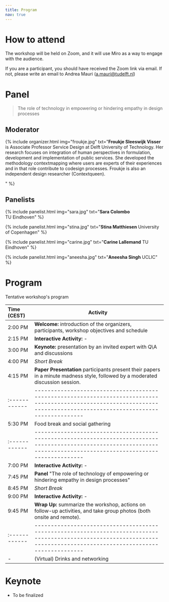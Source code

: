 ```yaml
---
title: Program
nav: true
---
```


# How to attend

The workshop will be held on Zoom, and it will use Miro as a way to engage with the audience.

If you are a participant, you should have received the Zoom link via email. If not, please write an email to Andrea Mauri (a.mauri@tudelft.nl)

# Panel

> The role of technology in empowering or hindering empathy in design processes

## Moderator

{% include organizer.html img="froukje.jpg" txt="<strong>Froukje Sleeswijk Visser</strong> is Associate Professor Service Design at Delft University of Technology. Her research focuses on integration of human perspectives in formulation, development and implementation of public services. She developed the methodology contextmapping where users are experts of their experiences and in that role contribute to codesign processes. Froukje is also an independent design researcher (Contextqueen).

" %}

## Panelists

{% include panelist.html img="sara.jpg" txt="<strong>Sara Colombo</strong> <br>TU Eindhoven" %}

{% include panelist.html img="stina.jpg" txt="<strong>Stina Matthiesen</strong> University of Copenhagen" %}

{% include panelist.html img="carine.jpg" txt="<strong>Carine Lallemand</strong> TU Eindhoven" %}

{% include panelist.html img="aneesha.jpg" txt="<strong>Aneesha Singh</strong> UCLIC" %}

# Program

Tentative workshop's program


| Time  (CEST) | Activity                                                                                                                                                              |
|:------------|-----------------------------------------------------------------------------------------------------------------------------------------------------------------------|
| 2:00 PM  | **Welcome:** introduction of the  organizers, participants, workshop objectives and schedule                                                                                         |
| 2:15 PM  | **Interactive Activity:** -                                                                                         |
| 3:00 PM  | **Keynote:** presentation by an invited expert with Q\A and discussions                                                                                                   |
| 4:00 PM  | *Short Break*                                                                                         |
| 4:15 PM  | **Paper Presentation** participants present their papers in a minute madness style, followed by a moderated discussion session.                                                                                                     |
|:------------|-----------------------------------------------------------------------------------------------------------------------------------------------------------------------|
|5:30 PM | Food break and social gathering|
|:------------|-----------------------------------------------------------------------------------------------------------------------------------------------------------------------|
| 7:00 PM | **Interactive Activity:** -                                                                                                |
| 7:45 PM | **Panel** "The role of technology of empowering or hindering empathy in design processes"                                                                                                   |
| 8:45 PM  | *Short Break*                                                                                         |
| 9:00 PM | **Interactive Activity:** -                                                                                                |
| 9:45 PM | **Wrap Up:** summarize the workshop, actions on follow-up activities, and take group photos (both onsite and remote). |
|:------------|-----------------------------------------------------------------------------------------------------------------------------------------------------------------------|
| - | (Virtual) Drinks and networking  |

<!--
| Duration   | Activity                                                                                                                                                              |
|:------------|-----------------------------------------------------------------------------------------------------------------------------------------------------------------------|
| 10 mins | **Set up:** login to the Zoom platform and greet all people. Eventual sensor check and start of the workshop-long data collection process. |
| 15 mins | **Welcome:** introduction of the  organizers, participants, workshop objectives and schedule                                                                                         |
| 45 mins | **Keynote:** presentation by an invited expert with Q\A and discussions                                                                                                   |
| 15 mins | *Short break*                                                                                                   |
| 45 mins | **Minute Madness** participants present their papers in a minute madness style, followed by a moderated discussion session.                                                                                                     |
| 30 mins | **Panel** discussion among experts and participants about how empathy may be applied in the design process of projects or tools                                                                                                    |
|:------------|-----------------------------------------------------------------------------------------------------------------------------------------------------------------------|
|30 mins|Lunch break and social gathering|
|:------------|-----------------------------------------------------------------------------------------------------------------------------------------------------------------------|
|30 mins|**Eliciting Themes:** rapid group discussion to elicit unaddressed questions raised during previous workshop activities|
|10 mins|**Cluster Themes:** participants and organizers group and categorize the themes in topics of interests|
| 15 mins | *Short break*  |
| 30 mins | **Group Feedback:** groups present the results of their ideation to all participants for feedback |
| 30 mins | **Mapping Session:** small groups within break-out rooms and using Miro boards will consolidate their ideas into developed research agendas |
| 15 mins | *Short break*  |
| 30 mins | **Group Presentations:** each group presents and discusses the results of ideation and mapping session to all other participants |
| 30 mins | **Wrap Up:** summarize the workshop, and define actions for follow-up activities, and take group photos (both onsite and remote). |
|:------------|-----------------------------------------------------------------------------------------------------------------------------------------------------------------------|
| - | (Virtual) Drinks and networking  |

-->
# Keynote 

- To be finalized

